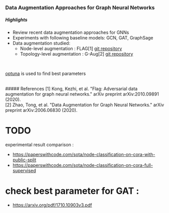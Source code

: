 ### Data Augmentation Approaches for Graph Neural Networks

##### Highlights
- Review recent data augmentation approaches for GNNs
- Experiments with following baseline models: GCN, GAT, GraphSage
- Data augmentation studied:  
    - Node-level augmentation : FLAG[1] [git repository](https://github.com/devnkong/FLAG)
    - Topology-level augmentation : G-Aug[2] [git repository](https://github.com/zhao-tong/GAug)
    

<br>

[optuna](https://github.com/optuna/optuna) is used to find best parameters

<br>
##### References
[1] Kong, Kezhi, et al. "Flag: Adversarial data augmentation for graph neural networks." arXiv preprint arXiv:2010.09891 (2020).<br>
[2] Zhao, Tong, et al. "Data Augmentation for Graph Neural Networks." arXiv preprint arXiv:2006.06830 (2020).


# TODO
experimental result comparison :
- https://paperswithcode.com/sota/node-classification-on-cora-with-public-split
- https://paperswithcode.com/sota/node-classification-on-cora-full-supervised

# check best parameter for GAT : 
- https://arxiv.org/pdf/1710.10903v3.pdf